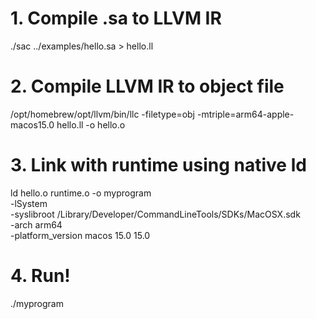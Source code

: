 # 1. Compile .sa to LLVM IR
./sac ../examples/hello.sa > hello.ll

# 2. Compile LLVM IR to object file
/opt/homebrew/opt/llvm/bin/llc -filetype=obj -mtriple=arm64-apple-macos15.0 hello.ll -o hello.o

# 3. Link with runtime using native ld
ld hello.o runtime.o -o myprogram \
  -lSystem \
  -syslibroot /Library/Developer/CommandLineTools/SDKs/MacOSX.sdk \
  -arch arm64 \
  -platform_version macos 15.0 15.0

# 4. Run!
./myprogram